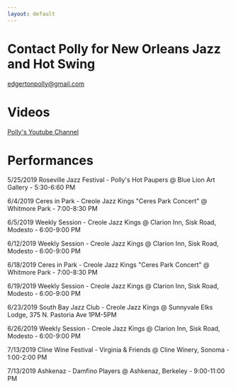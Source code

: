 ```yaml
---
layout: default
---
```


# Contact Polly for New Orleans Jazz and Hot Swing
edgertonpolly@gmail.com

# Videos
[Polly's Youtube Channel](https://www.youtube.com/user/pedgerton)

# Performances
5/25/2019 Roseville Jazz Festival - Polly's Hot Paupers @ Blue Lion Art Gallery - 5:30-6:60 PM

6/4/2019  Ceres in Park - Creole Jazz Kings "Ceres Park Concert" @ Whitmore Park - 7:00-8:30 PM

6/5/2019  Weekly Session - Creole Jazz Kings @ Clarion Inn, Sisk Road, Modesto - 6:00-9:00 PM

6/12/2019 Weekly Session - Creole Jazz Kings @ Clarion Inn, Sisk Road, Modesto - 6:00-9:00 PM

6/18/2019 Ceres in Park - Creole Jazz Kings "Ceres Park Concert" @ Whitmore Park - 7:00-8:30 PM

6/19/2019 Weekly Session - Creole Jazz Kings @ Clarion Inn, Sisk Road, Modesto - 6:00-9:00 PM

6/23/2019 South Bay Jazz Club - Creole Jazz Kings @ Sunnyvale Elks Lodge, 375 N. Pastoria Ave 1PM-5PM

6/26/2019 Weekly Session - Creole Jazz Kings @ Clarion Inn, Sisk Road, Modesto - 6:00-9:00 PM

7/13/2019 Cline Wine Festival - Virginia & Friends @ Cline Winery, Sonoma - 1:00-2:00 PM

7/13/2019 Ashkenaz - Damfino Players @ Ashkenaz, Berkeley - 9:00-11:00 PM

